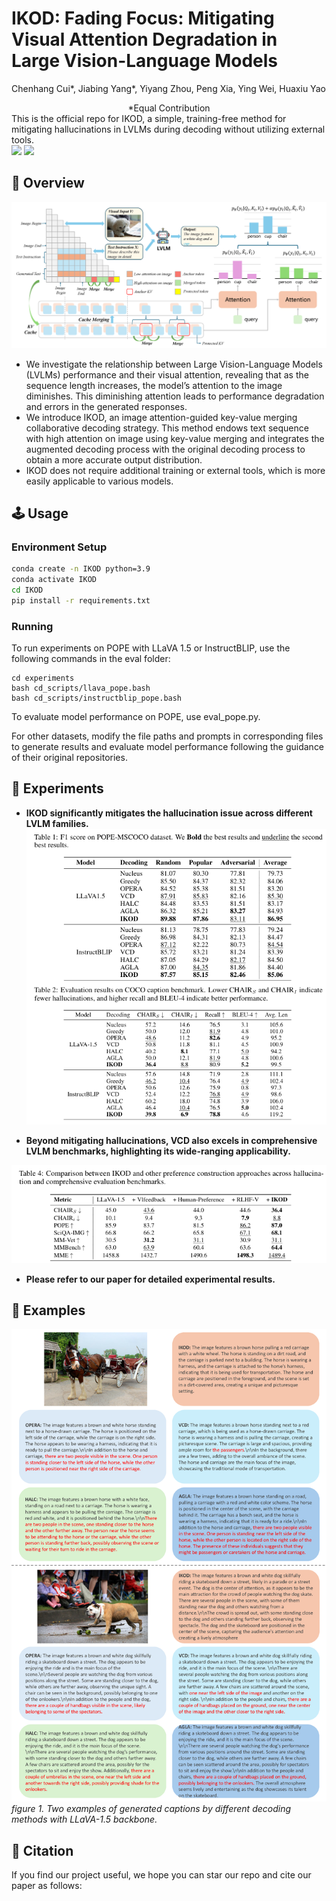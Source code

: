 # IKOD: Fading Focus: Mitigating Visual Attention Degradation in Large Vision-Language Models
Chenhang Cui*, Jiabing Yang*, Yiyang Zhou, Peng Xia, Ying Wei, Huaxiu Yao 
<div align="center">
*Equal Contribution
</div>
This is the official repo for IKOD, a simple, training-free method for mitigating hallucinations in LVLMs during decoding without utilizing external tools.

<div style='display:flex; gap: 0.25rem; '>
<a href='LICENCE'><img src='https://img.shields.io/badge/License-Apache 2.0-g.svg'></a>
<a href='https://arxiv.org/abs/2311.16922'><img src='https://img.shields.io/badge/Paper-PDF-red'></a>
<!-- <a href='https://twitter.com/Leon_L_S_C'><img src='https://img.shields.io/twitter/url/https/twitter.com/cloudposse.svg?style=social&label=Follow%20%40Us'></a> -->
</div>

<!-- ## 🔥 Update
* [2024-04-05]: ⭐️⭐️⭐️ VCD is selected as Poster Highlight in CVPR 2024! (Top 11.9% in accepted papers)
* [2023-11-29]: ⭐️ Paper of VCD online. Check out [this link](https://arxiv.org/abs/2311.16922) for details.
* [2023-11-28]: 🚀 Codes released. -->

## 🎯 Overview
![VCD](figs/pipeline.png)
- We investigate the relationship between Large Vision-Language Models (LVLMs) performance and their visual attention, revealing that as the sequence length increases, the model’s attention to the image diminishes. This diminishing attention leads to performance degradation and errors in the generated responses. 
- We introduce IKOD, an image attention-guided key-value merging collaborative decoding strategy. This method endows text sequence with high attention on image using key-value merging and integrates the augmented decoding process with the original decoding process to obtain a more accurate output distribution.
- IKOD does not require additional training or external tools, which is more easily applicable to various models.


## 🕹️ Usage
### Environment Setup
```bash
conda create -n IKOD python=3.9
conda activate IKOD
cd IKOD
pip install -r requirements.txt
```

### Running

To run experiments on POPE with LLaVA 1.5 or InstructBLIP, use the following commands in the eval folder:
```
cd experiments
bash cd_scripts/llava_pope.bash
bash cd_scripts/instructblip_pope.bash
```
To evaluate model performance on POPE, use eval_pope.py.

For other datasets, modify the file paths and prompts in corresponding files to generate results and evaluate model performance following the guidance of their original repositories.

## 🏅 Experiments
- **IKOD significantly mitigates the hallucination issue across different LVLM families.**
![exp1](figs/1.png)

- **Beyond mitigating hallucinations, VCD also excels in comprehensive LVLM benchmarks, highlighting its wide-ranging applicability.**

![exp1](figs/2.png)


- **Please refer to our paper for detailed experimental results.**



## 📌 Examples
![Case1](figs/llava_case_study.png)
*figure 1. Two examples of generated captions by different decoding methods with LLaVA-1.5 backbone.*



## 📑 Citation
If you find our project useful, we hope you can star our repo and cite our paper as follows:
<!-- ```
@article{damonlpsg2023vcd,
  author = {Sicong Leng, Hang Zhang, Guanzheng Chen, Xin Li, Shijian Lu, Chunyan Miao, Lidong Bing},
  title = {Mitigating Object Hallucinations in Large Vision-Language Models through Visual Contrastive Decoding},
  year = 2023,
  journal = {arXiv preprint arXiv:2311.16922},
  url = {https://arxiv.org/abs/2311.16922}
}
``` -->

<!-- ## 📝 Related Projects
- [LLaVA 1.5](https://github.com/haotian-liu/LLaVA): Improved Baselines with Visual Instruction Tuning
- [InstructBLIP](https://github.com/salesforce/LAVIS/tree/main/projects/instructblip): Towards General-purpose Vision-Language Models with Instruction Tuning
- [AGLA](https://github.com/Lackel/AGLA/): AGLA: Mitigating Object Hallucinations in Large Vision-Language Models with Assembly of Global and Local Attention -->
